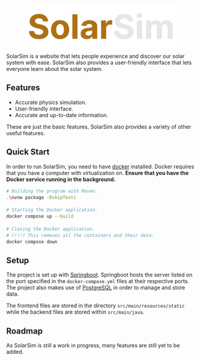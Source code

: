 <p align="center">
    <img src="src/docs/images/SolarSimBanner.png" width="400px" alt="SolarSim Logo">
</p>


SolarSim is a website that lets people experience and discover our solar system with ease.
SolarSim also provides a user-friendly interface that lets everyone learn about the solar system.

## Features
- Accurate physics simulation.
- User-friendly interface.
- Accurate and up-to-date information.

These are just the basic features, SolarSim also provides a variety of other useful features.

## Quick Start
In order to run SolarSim, you need to have [docker](https://www.docker.com/) installed. Docker requires that you
have a computer with virtualization on. **Ensure that you have the Docker service running in the background.**

```bash
# Building the program with Maven.
.\mvnw package -DskipTests

# Starting the Docker application.
docker compose up --build

# Closing the Docker application.
# (!!!) This removes all the containers and their data.
docker compose down
```

## Setup
The project is set up with [Springboot](https://spring.io/projects/spring-boot). Springboot hosts the server listed on the port specified in the 
`docker-compose.yml` files at their respective ports. The project also makes use of [PostgreSQL](https://www.postgresql.org) in order to manage and store
data. 

The frontend files are stored in the directory `src/main/resources/static` while the backend files are stored within `src/main/java`.

## Roadmap
As SolarSim is still a work in progress, many features are still yet to be added.